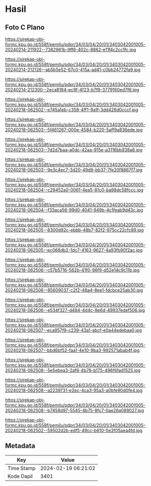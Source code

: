 # Hasil

## Foto C Plano

https://sirekap-obj-formc.kpu.go.id/558f/pemilu/pdpr/34/03/04/20/01/3403042001005-20240214-211922--7382961b-9ff6-402c-8862-e11f4c2cc1fc.jpg

https://sirekap-obj-formc.kpu.go.id/558f/pemilu/pdpr/34/03/04/20/01/3403042001005-20240214-212126--ab5b5e52-67c0-415a-ad41-c0bb24772fa9.jpg

https://sirekap-obj-formc.kpu.go.id/558f/pemilu/pdpr/34/03/04/20/01/3403042001005-20240214-212300--2eca8184-ec9f-4f23-b7f9-3779160ed7f6.jpg

https://sirekap-obj-formc.kpu.go.id/558f/pemilu/pdpr/34/03/04/20/01/3403042001005-20240218-062502--e745a1eb-c358-4ff1-9a1f-3dd426d0cccf.jpg

https://sirekap-obj-formc.kpu.go.id/558f/pemilu/pdpr/34/03/04/20/01/3403042001005-20240218-062503--5f461267-000e-4584-b220-5aff9a836ede.jpg

https://sirekap-obj-formc.kpu.go.id/558f/pemilu/pdpr/34/03/04/20/01/3403042001005-20240218-062503--7d2d7baa-a0dc-42aa-915e-a3116bb938a6.jpg

https://sirekap-obj-formc.kpu.go.id/558f/pemilu/pdpr/34/03/04/20/01/3403042001005-20240218-062503--9e3c4ec7-3d20-49d9-bb37-7fe20f8867f7.jpg

https://sirekap-obj-formc.kpu.go.id/558f/pemilu/pdpr/34/03/04/20/01/3403042001005-20240218-062504--c29452a0-0061-4ea5-81c0-ba98dc58fccc.jpg

https://sirekap-obj-formc.kpu.go.id/558f/pemilu/pdpr/34/03/04/20/01/3403042001005-20240218-062504--f33aca56-99d0-4041-949b-4c1feab9d43c.jpg

https://sirekap-obj-formc.kpu.go.id/558f/pemilu/pdpr/34/03/04/20/01/3403042001005-20240218-062505--8300d92c-ebbb-48b7-82f2-975cc22cfc89.jpg

https://sirekap-obj-formc.kpu.go.id/558f/pemilu/pdpr/34/03/04/20/01/3403042001005-20240218-062505--ec066db2-1dc7-4163-9627-4a93fb90f2ac.jpg

https://sirekap-obj-formc.kpu.go.id/558f/pemilu/pdpr/34/03/04/20/01/3403042001005-20240218-062506--c57b5716-562b-41f0-96f9-d52e14c9c11b.jpg

https://sirekap-obj-formc.kpu.go.id/558f/pemilu/pdpr/34/03/04/20/01/3403042001005-20240218-062506--85609037-c2f2-48a4-8ee1-fdcbce25ab30.jpg

https://sirekap-obj-formc.kpu.go.id/558f/pemilu/pdpr/34/03/04/20/01/3403042001005-20240218-062506--e534f327-d484-4d4c-8e6d-49937edef506.jpg

https://sirekap-obj-formc.kpu.go.id/558f/pemilu/pdpr/34/03/04/20/01/3403042001005-20240218-062507--eca957f9-c239-43a1-abcf-e0a44edebaa0.jpg

https://sirekap-obj-formc.kpu.go.id/558f/pemilu/pdpr/34/03/04/20/01/3403042001005-20240218-062507--bbd6bf52-faa1-4e10-9ba3-992571abab4f.jpg

https://sirekap-obj-formc.kpu.go.id/558f/pemilu/pdpr/34/03/04/20/01/3403042001005-20240218-062508--5e5ebea3-2af6-4b76-b175-496f6fad1525.jpg

https://sirekap-obj-formc.kpu.go.id/558f/pemilu/pdpr/34/03/04/20/01/3403042001005-20240218-062508--a2239731-e2ec-4ca3-95a3-a0bfe90d0fe4.jpg

https://sirekap-obj-formc.kpu.go.id/558f/pemilu/pdpr/34/03/04/20/01/3403042001005-20240218-062508--b7458d97-5545-4b75-8fc7-0ae26a089027.jpg

https://sirekap-obj-formc.kpu.go.id/558f/pemilu/pdpr/34/03/04/20/01/3403042001005-20240218-062502--59502d2b-edf5-49cc-b610-0e3f05aea4fd.jpg


## Metadata

| Key        | Value               |
| ---------- | ------------------- |
| Time Stamp | 2024-02-19 06:21:02 |
| Kode Dapil | 3401                |



